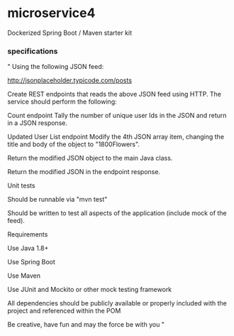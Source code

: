 # microservice4
Dockerized Spring Boot / Maven starter kit


### specifications

"
Using the following JSON feed:

http://jsonplaceholder.typicode.com/posts

 

Create REST endpoints that reads the above JSON feed using HTTP.  The service should perform the following:

Count endpoint
Tally the number of unique user Ids in the JSON and return in a JSON response.

 

Updated User List endpoint
Modify the 4th JSON array item, changing the title and body of the object to "1800Flowers".

Return the modified JSON object to the main Java class.

Return the modified JSON in the endpoint response.

 

Unit tests

Should be runnable via "mvn test"

Should be written to test all aspects of the application (include mock of the feed).

 

Requirements

Use Java 1.8+

Use Spring Boot

Use Maven

Use JUnit and Mockito or other mock testing framework

All dependencies should be publicly available or properly included with the project and referenced within the POM

Be creative, have fun and may the force be with you
"
